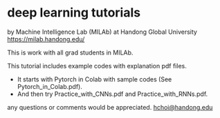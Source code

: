 # deep learning tutorials 
by Machine Intelligence Lab (MILAb) at Handong Global University
https://milab.handong.edu/

This is work with all grad students in MILAb. 

This tutorial includes example codes with explanation pdf files. <br>
- It starts with Pytorch in Colab with sample codes (See Pytorch_in_Colab.pdf). <br>
- And then try Practice_with_CNNs.pdf and Practice_with_RNNs.pdf. 

any questions or comments would be appreciated. hchoi@handong.edu 
